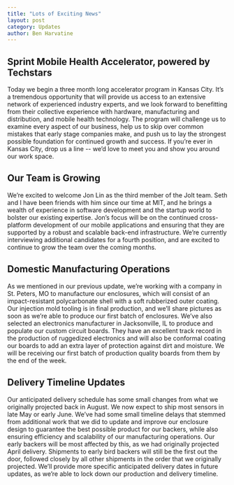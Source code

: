 ```yaml
---
title: "Lots of Exciting News"
layout: post
category: Updates
author: Ben Harvatine
---
```


## Sprint Mobile Health Accelerator, powered by Techstars
Today we begin a three month long accelerator program in Kansas City. It’s a tremendous opportunity that will provide us access to an extensive network of experienced industry experts, and we look forward to benefitting from their collective experience with hardware, manufacturing and distribution, and mobile health technology. The program will challenge us to examine every aspect of our business, help us to skip over common mistakes that early stage companies make, and push us to lay the strongest possible foundation for continued growth and success. If you’re ever in Kansas City, drop us a line -- we’d love to meet you and show you around our work space.

## Our Team is Growing
We’re excited to welcome Jon Lin as the third member of the Jolt team. Seth and I have been friends with him since our time at MIT, and he brings a wealth of experience in software development and the startup world to bolster our existing expertise. Jon’s focus will be on the continued cross-platform development of our mobile applications and ensuring that they are supported by a robust and scalable back-end infrastructure. We’re currently interviewing additional candidates for a fourth position, and are excited to continue to grow the team over the coming months.

## Domestic Manufacturing Operations
As we mentioned in our previous update, we’re working with a company in St. Peters, MO to manufacture our enclosures, which will consist of an impact-resistant polycarbonate shell with a soft rubberized outer coating. Our injection mold tooling is in final production, and we’ll share pictures as soon as we’re able to produce our first batch of enclosures. We’ve also selected an electronics manufacturer in Jacksonville, IL to produce and populate our custom circuit boards. They have an excellent track record in the production of ruggedized electronics and will also be conformal coating our boards to add an extra layer of protection against dirt and moisture. We will be receiving our first batch of production quality boards from them by the end of the week.

## Delivery Timeline Updates
Our anticipated delivery schedule has some small changes from what we originally projected back in August. We now expect to ship most sensors in late May or early June. We’ve had some small timeline delays that stemmed from additional work that we did to update and improve our enclosure design to guarantee the best possible product for our backers, while also ensuring efficiency and scalability of our manufacturing operations. Our early backers will be most affected by this, as we had originally projected April delivery. Shipments to early bird backers will still be the first out the door, followed closely by all other shipments in the order that we originally projected. We’ll provide more specific anticipated delivery dates in future updates, as we’re able to lock down our production and delivery timeline.